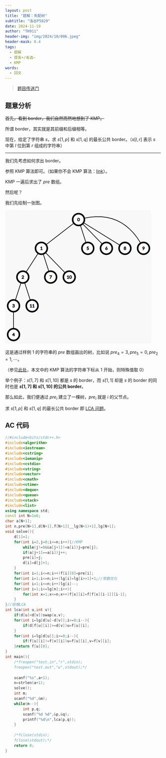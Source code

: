 ```yaml
---
layout: post
title: "题解：失配树"
subtitle: "洛谷P5829"
date: 2024-11-19
author: "TH911"
header-img: "img/2024/10/006.jpeg"
header-mask: 0.4
tags:
  - 题解
  - 提高+/省选−
  - KMP
words:
  - 回文
---
```


> [题目传送门](https://www.luogu.com.cn/problem/P5829)

## 题意分析

~~首先，看到 border，我们自然而然地想到了 KMP。~~

所谓 border，其实就是其前缀和后缀相等。

现在，给定了字符串 $s$，求 $s[1,p]$ 和 $s[1,q]$ 的最长公共 border。（$s[l,r]$ 表示 $s$ 中第 $l$ 位到第 $r$ 组成的字符串）

***

我们先考虑如何求出 border。

参照 KMP 算法即可。（如果你不会 KMP 算法：[link](/2024/11/18/2/)）。

KMP 一遍后求出了 $pre$ 数组。

然后呢？

我们先绘制一张图。

![](/img/2024/11/011.png)

这是通过样例 $1$ 的字符串的 $pre$ 数组画出的树，比如说 $pre_4=3,pre_5=0,pre_2=1,\cdots$。

（参见[此处](/2024/11/18/2/#最长-border-为空)，本文中的 KMP 算法的字符串下标从 $1$ 开始，则特殊值取 $0$）

举个例子：$s[1,7]$ 和 $s[1,10]$ 都是 $s$ 的 border，而 $s[1,1]$ 却是 $s$ 的 border 的同时也是 **$s[1,7]$ 和 $s[1,10]$ 的公共 border**。

那么如此，我们便通过 $pre_i$ 建立了一棵树，$pre_i$ 就是 $i$ 的父节点。

求 $s[1,p]$ 和 $s[1,q]$ 的最长公共 border 即 [LCA 问题](/2024/10/20/2/)。

## AC 代码

```cpp
//#include<bits/stdc++.h>
#include<algorithm>
#include<iostream>
#include<cstring>
#include<iomanip>
#include<cstdio>
#include<string>
#include<vector>
#include<cmath>
#include<ctime>
#include<deque>
#include<queue>
#include<stack>
#include<list>
using namespace std;
const int N=1e6;
char a[N+1];
int n,pre[N+1],d[N+1],f[N+1][__lg(N+1)+1],lg[N+1];
void solve(){
	d[1]=1;
	for(int i=2,j=0;i<=n;i++){//KMP
		while(j!=0&&a[j+1]!=a[i])j=pre[j];
		if(a[j+1]==a[i])j++;
		pre[i]=j;
		d[i]=d[j]+1;
	}
	for(int i=1;i<=n;i++)f[i][0]=pre[i];
	for(int i=1;i<=n;i++)lg[i]=lg[i>>1]+1;//常数优化
	for(int i=1;i<=n;i++)lg[i]--;
	for(int i=1;i<=lg[n];i++){ 
		for(int x=1;x<=n;x++)f[x][i]=f[f[x][i-1]][i-1];
	}
}//倍增LCA
int lca(int u,int v){
	if(d[u]<d[v])swap(u,v);
	for(int i=lg[d[u]-d[v]];i>=0;i--){
		if(d[f[u][i]]>=d[v])u=f[u][i];
	}
	for(int i=lg[d[u]];i>=0;i--){
		if(f[u][i]!=f[v][i])u=f[u][i],v=f[v][i];
	}return f[u][0];
}
int main(){
	/*freopen("test.in","r",stdin);
	freopen("test.out","w",stdout);*/
	
	scanf("%s",a+1);
	n=strlen(a+1);
	solve();
	int m;
	scanf("%d",&m);
	while(m--){
		int p,q;
		scanf("%d %d",&p,&q);
		printf("%d\n",lca(p,q));
	}
	
	/*fclose(stdin);
	fclose(stdout);*/
	return 0;
}
```

